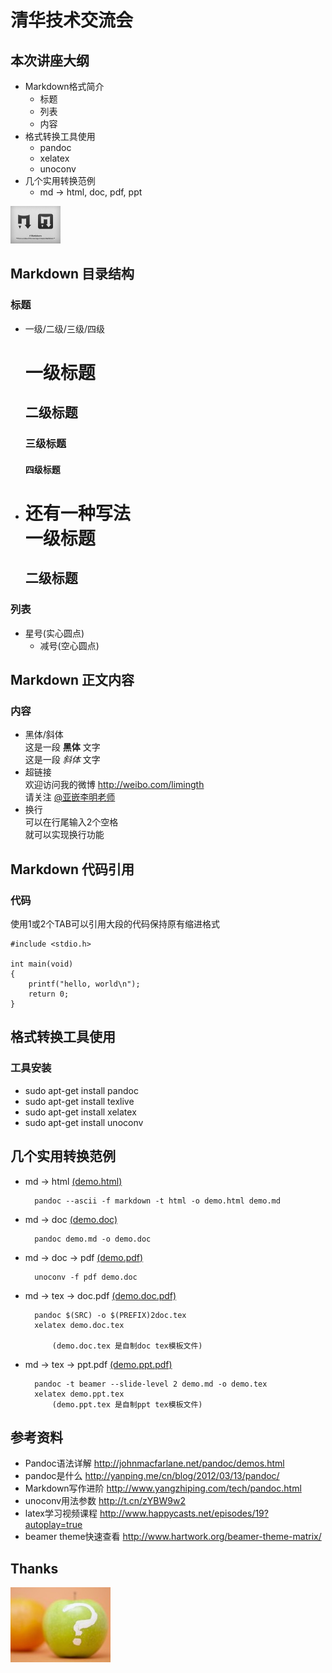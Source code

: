 # 清华技术交流会

## 本次讲座大纲
* Markdown格式简介
	- 标题
	- 列表
	- 内容
* 格式转换工具使用
	- pandoc
	- xelatex
	- unoconv
* 几个实用转换范例
	- md -> html, doc, pdf, ppt
	
![markdown logo](./figures/1.1.png)

## Markdown 目录结构
### 标题
* 一级/二级/三级/四级  
	# 一级标题  
	## 二级标题  
	### 三级标题  
	#### 四级标题  

* 还有一种写法  
	一级标题  
	=========  
	二级标题  
	---------  

### 列表
* 星号(实心圆点)
	- 减号(空心圆点)

## Markdown 正文内容
### 内容
* 黑体/斜体  
	这是一段 **黑体** 文字  
	这是一段 _斜体_ 文字
* 超链接  
	欢迎访问我的微博 <http://weibo.com/limingth>  
	请关注 [@亚嵌李明老师](http://weibo.com/limingth)
* 换行  
	可以在行尾输入2个空格  
	就可以实现换行功能

## Markdown 代码引用
### 代码
使用1或2个TAB可以引用大段的代码保持原有缩进格式 

	#include <stdio.h>

	int main(void)
	{
		printf("hello, world\n");
		return 0;
	}


## 格式转换工具使用
### 工具安装
* sudo apt-get install pandoc
* sudo apt-get install texlive
* sudo apt-get install xelatex
* sudo apt-get install unoconv

## 几个实用转换范例
* md -> html  [(demo.html)](https://github.com/limingth/share/tree/master/markdown-demo/demo.html)

		pandoc --ascii -f markdown -t html -o demo.html demo.md  

* md -> doc  [(demo.doc)](https://github.com/limingth/share/tree/master/markdown-demo/demo.doc)

		pandoc demo.md -o demo.doc

* md -> doc -> pdf  [(demo.pdf)](https://github.com/limingth/share/tree/master/markdown-demo/demo.pdf)  

		unoconv -f pdf demo.doc 
	
* md -> tex -> doc.pdf  [(demo.doc.pdf)](https://github.com/limingth/share/tree/master/markdown-demo/demo.doc.pdf)  

		pandoc $(SRC) -o $(PREFIX)2doc.tex
		xelatex demo.doc.tex

			(demo.doc.tex 是自制doc tex模板文件)
	
* md -> tex -> ppt.pdf  [(demo.ppt.pdf)](https://github.com/limingth/share/tree/master/markdown-demo/demo.ppt.pdf)  

		pandoc -t beamer --slide-level 2 demo.md -o demo.tex
		xelatex demo.ppt.tex  
			(demo.ppt.tex 是自制ppt tex模板文件)
	
## 参考资料
* Pandoc语法详解 <http://johnmacfarlane.net/pandoc/demos.html>
* pandoc是什么 <http://yanping.me/cn/blog/2012/03/13/pandoc/>
* Markdown写作进阶 <http://www.yangzhiping.com/tech/pandoc.html>
* unoconv用法参数 <http://t.cn/zYBW9w2>
* latex学习视频课程 <http://www.happycasts.net/episodes/19?autoplay=true>
* beamer theme快速查看 <http://www.hartwork.org/beamer-theme-matrix/>

## Thanks
![Questions](./figures/1.2.jpg)

